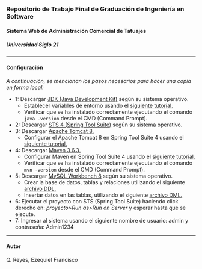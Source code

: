 ### Repositorio de Trabajo Final de Graduación de Ingeniería en Software
#### Sistema Web de Administración Comercial de Tatuajes
##### Universidad Siglo 21
---
#### Configuración

*A continuación, se mencionan los pasos necesarios para hacer una copia en forma local:*

* 1: Descargar [JDK (Java Development Kit)](https://www.oracle.com/ar/java/technologies/javase/javase-jdk8-downloads.html) según su sistema operativo.
	* Establecer variables de entorno usando el [siguiente tutorial.](https://aprenderaprogramar.com/index.php?option=com_content&view=article&id=389:configurar-java-en-windows-variables-de-entorno-javahome-y-path-cu00610b&catid=68&Itemid=188)
	* Verificar que se ha instalado correctamente ejecutando el comando `java -version` desde el CMD (Command Prompt).
* 2: Descargar [STS 4 (Spring Tool Suite)](https://spring.io/tools) según su sistema operativo.
* 3: Descargar [Apache Tomcat 8.](https://tomcat.apache.org/download-80.cgi)
	* Configurar el Apache Tomcat 8 en Spring Tool Suite 4 usando el [siguiente tutorial.](http://codigoxules.org/anadiendo-apache-tomcat-spring-tool-suite/)
* 4: Descargar [Maven 3.6.3.](https://maven.apache.org/download.cgi)
	* Configurar Maven en Spring Tool Suite 4 usando el [siguiente tutorial.](http://javadesde0.com/instalando-maven-para-spring/)
	* Verificar que se ha instalado correctamente ejecutando el comando `mvn -version` desde el CMD (Command Prompt).
* 5: Descargar [MySQL Workbench 8](https://dev.mysql.com/downloads/workbench/) según su sistema operativo.
	* Crear la base de datos, tablas y relaciones utilizando el siguiente [archivo DDL.](https://github.com/EzequielQR/TFG/blob/master/DDL.sql)
	* Insertar datos en las tablas, utilizando el siguiente [archivo DML.](https://github.com/EzequielQR/TFG/blob/master/DML.sql)
* 6: Ejecutar el proyecto con STS (Spring Tool Suite) haciendo click derecho en: *proyecto>Run as>Run on Server* y esperar hasta que se ejecute.	
* 7: Ingresar al sistema usando el siguiente nombre de usuario: admin y contraseña: Admin1234

---
#### Autor
Q. Reyes, Ezequiel Francisco
